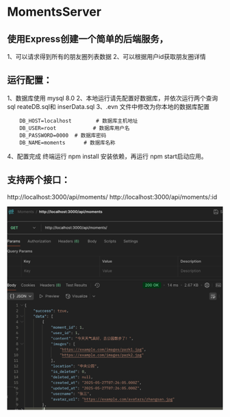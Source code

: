 # MomentsServer
## 使用Express创建一个简单的后端服务，
1、可以请求得到所有的朋友圈列表数据
2、可以根据用户id获取朋友圈详情

## 运行配置：
1、数据库使用 mysql 8.0
2、本地运行请先配置好数据库，并依次运行两个查询sql reateDB.sql和 inserData.sql
3、.evn 文件中修改为你本地的数据库配置
```
    DB_HOST=localhost        # 数据库主机地址
    DB_USER=root            # 数据库用户名
    DB_PASSWORD=0000  # 数据库密码
    DB_NAME=moments      # 数据库名称
```
4、配置完成 终端运行 npm install 安装依赖，再运行 npm start启动应用。
## 支持两个接口：
http://localhost:3000/api/moments/
http://localhost:3000/api/moments/:id

![alt text](image.png)

